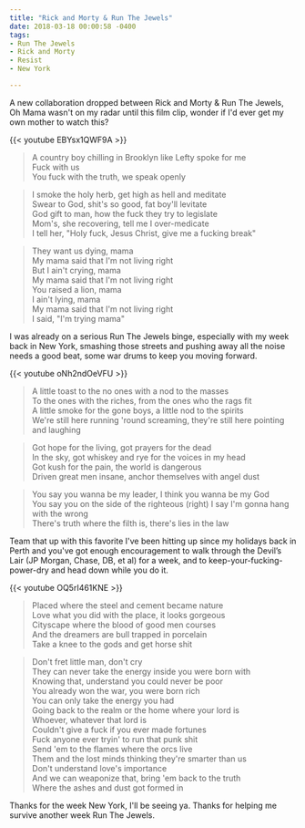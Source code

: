 ```yaml
---
title: "Rick and Morty & Run The Jewels"
date: 2018-03-18 00:00:58 -0400
tags:
- Run The Jewels
- Rick and Morty
- Resist
- New York

---
```

A new collaboration dropped between Rick and Morty & Run The Jewels, Oh Mama wasn't on my radar until this film clip, wonder if I'd ever get my own mother to watch this?

{{< youtube EBYsx1QWF9A >}}

> A country boy chilling in Brooklyn like Lefty spoke for me<br/>
> Fuck with us<br/>
> You fuck with the truth, we speak openly<br/>

> I smoke the holy herb, get high as hell and meditate<br/>
> Swear to God, shit's so good, fat boy'll levitate<br/>
> God gift to man, how the fuck they try to legislate<br/>
> Mom's, she recovering, tell me I over-medicate<br/>
> I tell her, "Holy fuck, Jesus Christ, give me a fucking break"<br/>

> They want us dying, mama<br/>
> My mama said that I'm not living right<br/>
> But I ain't crying, mama<br/>
> My mama said that I'm not living right<br/>
> You raised a lion, mama<br/>
> I ain't lying, mama<br/>
> My mama said that I'm not living right<br/>
> I said, "I'm trying mama"<br/>

I was already on a serious Run The Jewels binge, especially with my week back in New York, smashing those streets and pushing away all the noise needs a good beat, some war drums to keep you moving forward.

{{< youtube oNh2ndOeVFU >}}

> A little toast to the no ones with a nod to the masses<br/>
> To the ones with the riches, from the ones who the rags fit<br/>
> A little smoke for the gone boys, a little nod to the spirits<br/>
> We're still here running 'round screaming, they're still here pointing and laughing<br/>

> Got hope for the living, got prayers for the dead<br/>
> In the sky, got whiskey and rye for the voices in my head<br/>
> Got kush for the pain, the world is dangerous<br/>
> Driven great men insane, anchor themselves with angel dust<br/>

> You say you wanna be my leader, I think you wanna be my God<br/>
> You say you on the side of the righteous (right) I say I'm gonna hang with the wrong<br/>
> There's truth where the filth is, there's lies in the law<br/>

Team that up with this favorite I've been hitting up since my holidays back in Perth and you've got enough encouragement to walk through the Devil’s Lair (JP Morgan, Chase, DB, et al) for a week, and to keep-your-fucking-power-dry and head down while you do it.

{{< youtube OQ5rI461KNE >}}

> Placed where the steel and cement became nature<br/>
> Love what you did with the place, it looks gorgeous<br/>
> Cityscape where the blood of good men courses<br/>
> And the dreamers are bull trapped in porcelain<br/>
> Take a knee to the gods and get horse shit<br/>

> Don't fret little man, don't cry<br/>
> They can never take the energy inside you were born with<br/>
> Knowing that, understand you could never be poor<br/>
> You already won the war, you were born rich<br/>
> You can only take the energy you had<br/>
> Going back to the realm or the home where your lord is<br/>
> Whoever, whatever that lord is<br/>
> Couldn't give a fuck if you ever made fortunes<br/>
> Fuck anyone ever tryin' to run that punk shit<br/>
> Send 'em to the flames where the orcs live<br/>
> Them and the lost minds thinking they're smarter than us<br/>
> Don't understand love's importance<br/>
> And we can weaponize that, bring 'em back to the truth<br/>
> Where the ashes and dust got formed in<br/>

Thanks for the week New York, I'll be seeing ya. Thanks for helping me survive another week Run The Jewels.
